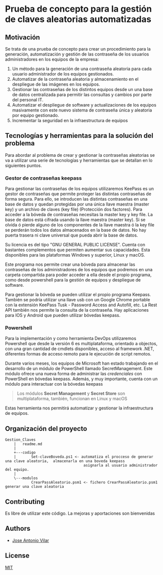# Prueba de concepto para la gestión de claves aleatorias automatizadas

## Motivación
Se trata de una prueba de concepto para crear un procedimiento para la generación, automatización y gestión de las contraseña de los usuarios administradores en los equipos de la empresa:
1. Un método para la generación de una contraseña aleatoria  para cada usuario administrador de los equipos gestionados.
2. Automatizar de la contraseña aleatoria y almacenamiento en el despliegue de las imágenes en los equipos.
3. Gestionar las contraseñas de los distintos equipos desde un una base de datos centralizada para permitir las consultas y cambios por parte del personal IT.
4. Automatizar el despliegue de software y actualizaciones de los equipos masivamente con este nuevo sistema de contraseña única y aleatoria por equipo gestionado.
5. Incrementar la seguridad en la infraestructura de equipos

## Tecnologías y herramientas para la solución del problema

Para abordar al problema de crear y gestionar la contraseñas aleatorias se va a utilizar una serie de tecnologías y herramientas que se detallan en lo siguientes puntos.

### Gestor de contraseñas keepass

Para gestionar las contraseñas de los equipos utilizaremos KeePass  es un gestor de contraseñas que permite proteger las distintas contraseñas de forma segura. Para ello, se introducen las distintas contraseñas en una base de datos y quedan protegidas por una única llave maestra (master key) y un archivo de claves (key file) (Protección dos factores). Para acceder a la bóveda de contraseñas necesitas la master key y key file. La base de datos está cifrada usando la llave maestra (master key). Si se olvida ó pierde alguno de los componentes de la llave maestra ó la key file se perderán todos los datos almacenados en la base de datos. No hay puerta trasera ni clave universal que pueda abrir la base de datos. 

Su licencia es del tipo "GNU GENERAL PUBLIC LICENSE". Cuenta con bastantes complementos que permiten aumentar sus capacidades. Esta disponibles para las plataformas Windows y superior, Linux y macOS.

Este programa nos permite crear una bóveda para almacenar las  contraseñas de los administradores de los equipos que podremos en una carpeta compartida para poder acceder a ella desde el propio programa, como desde powershell  para la gestión de equipos y despliegue de software.

Para gestionar la bóveda se pueden  utilizar el propio programa Keepass.  También se podría utilizar una llave usb con un Google Chrome portable con la extensión KeePass Tusk - Password Access and Autofill, etc.  La Rest API también nos permite la consulta de la contraseña.  Hay aplicaciones para IOS y Android que pueden utilizar bóvedas keepass.

### Powershell

Para la implementación y  como herramienta DevOps utilizaremos Powershell que desde la versión 6 es multiplataforma, orientado a objectos, con una gran cantidad de cmdlets disponibles, acceso al framework .NET, diferentes formas de acceso remoto para le ejecución de script remotos.

Durante varios meses, los equipos de Microsoft han estado trabajando en el desarrollo de un módulo de PowerShell llamado SecretManagement. Este módulo ofrece una nueva forma de administrar las *credenciales* con PowerShell en bóvedas keepass.  Además, y muy importante,  cuenta con un módulo para interactuar con la bóvedas keepass

> Los módulos **Secret Management** y **Secret Store** son multiplataforma, también, funcionan en Linux y macOS 

Estas herramienta nos permitirá automatizar y gestionar la infraestructura de equipos.

## Organización del proyecto

```
Gestion_Claves
    |   readme.md
    |   
    +---codigo
    |       Set-claveBoveda.ps1 <- automatiza el procceso de generar una clave aleatoria,  almacenarla en una boveda keepass 
                                    asignarla al usuario administrador del equipo.
    |       
    \---modulos
            CrearPassAleatorio.psm1 <- fichero CrearPassAleatorio.psm1  generar una clave aleatoria
```

## Contributing

Es libre de utilizar este código. La mejoras y aportaciones son bienvenidas


## Authors

- [Jose Antonio Vilar](joseantonio.vilar@upm.es)


## License

[MIT](https://choosealicense.com/licenses/mit/)
